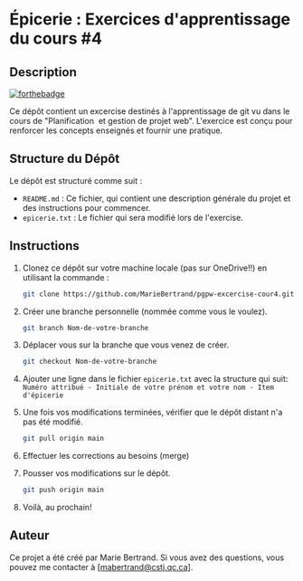 # Épicerie : Exercices d'apprentissage du cours #4

## Description

[![forthebadge](http://forthebadge.com/images/badges/built-with-love.svg)](http://forthebadge.com)  

Ce dépôt contient un excercise destinés à l'apprentissage de git vu dans le cours de "Planification ​
et gestion de projet web". L'exercice est conçu pour renforcer les concepts enseignés et fournir une pratique.


## Structure du Dépôt
Le dépôt est structuré comme suit :

- `README.md` : Ce fichier, qui contient une description générale du projet et des instructions pour commencer.
- `epicerie.txt` : Le fichier qui sera modifié lors de l'exercise.


## Instructions
1. Clonez ce dépôt sur votre machine locale (pas sur OneDrive!!) en utilisant la commande :
   ```bash
   git clone https://github.com/MarieBertrand/pgpw-excercise-cour4.git
   
2. Créer une branche personnelle (nommée comme vous le voulez).
    ```bash
   git branch Nom-de-votre-branche

3. Déplacer vous sur la branche que vous venez de créer.
    ```bash
   git checkout Nom-de-votre-branche

4. Ajouter une ligne dans le fichier `epicerie.txt` avec la structure qui suit:
    `Numéro attribué - Initiale de votre prénom et votre nom - Item d'épicerie `

5. Une fois vos modifications terminées, vérifier que le dépôt distant n'a pas été modifié.
    ```bash
   git pull origin main

5. Effectuer les corrections au besoins (merge)

6. Pousser vos modifications sur le dépôt.
    ```bash
   git push origin main

6. Voilà, au prochain!


## Auteur
Ce projet a été créé par Marie Bertrand. Si vous avez des questions, vous pouvez me contacter à [mabertrand@cstj.qc.ca].
